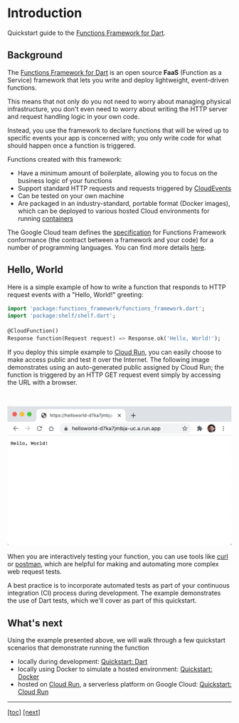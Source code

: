 # Introduction

Quickstart guide to the [Functions Framework for Dart].

## Background

The [Functions Framework for Dart] is an open source **FaaS** (Function as a
Service) framework that lets you write and deploy lightweight, event-driven
functions.

This means that not only do you not need to worry about managing physical
infrastructure, you don't even need to worry about writing the HTTP server and
request handling logic in your own code.

Instead, you use the framework to declare functions that will be wired up to
specific events your app is concerned with; you only write code for what should
happen once a function is triggered.

Functions created with this framework:

- Have a minimum amount of boilerplate, allowing you to focus on the business
  logic of your functions
- Support standard HTTP requests and requests triggered by [CloudEvents]
- Can be tested on your own machine
- Are packaged in an industry-standard, portable format (Docker images), which
  can be deployed to various hosted Cloud environments for running [containers]

The Google Cloud team defines the [specification] for Functions Framework
conformance (the contract between a framework and your code) for a number of
programming languages. You can find more details [here].

## Hello, World

Here is a simple example of how to write a function that responds to HTTP
request events with a "Hello, World!" greeting:

```dart
import 'package:functions_framework/functions_framework.dart';
import 'package:shelf/shelf.dart';

@CloudFunction()
Response function(Request request) => Response.ok('Hello, World!');
```

If you deploy this simple example to [Cloud Run], you can easily choose to make
access public and test it over the Internet. The following image demonstrates
using an auto-generated public assigned by Cloud Run; the function is triggered
by an HTTP GET request event simply by accessing the URL with a browser.

<br>

![img.png](quickstarts/assets/helloworld-browser.png)

When you are interactively testing your function, you can use tools like [curl]
or [postman], which are helpful for making and automating more complex web
request tests.

A best practice is to incorporate automated tests as part of your continuous
integration (CI) process during development. The example demonstrates the use of
Dart tests, which we'll cover as part of this quickstart.

## What's next

Using the example presented above, we will walk through a few quickstart
scenarios that demonstrate running the function

- locally during development: [Quickstart: Dart]
- locally using Docker to simulate a hosted environment: [Quickstart: Docker]
- hosted on [Cloud Run], a serverless platform on Google Cloud:
  [Quickstart: Cloud Run]

---

[[toc]](README.md) [[next]](quickstarts/01-quickstart-dart.md)

<!-- reference links -->
[cloud run]: https://cloud.google.com/run
[containers]: https://www.docker.com/resources/what-container
[cloudevents]: https://cloudevents.io/
[curl]: https://curl.se/docs/manual.html
[functions framework for dart]:
https://github.com/GoogleCloudPlatform/functions-framework-dart
[here]: https://github.com/GoogleCloudPlatform/functions-framework
[postman]: https://www.postman.com/product/api-client/
[Quickstart: Dart]: quickstarts/01-quickstart-dart.md
[Quickstart: Docker]: quickstarts/02-quickstart-docker.md
[Quickstart: Cloud Run]: quickstarts/03-quickstart-cloudrun.md
[specification]: https://github.com/GoogleCloudPlatform/functions-framework
